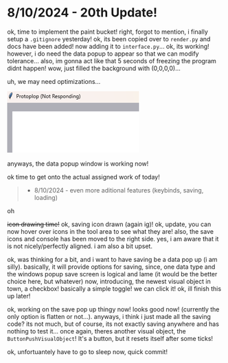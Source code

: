 # 8/10/2024 - 20th Update!

ok, time to implement the paint bucket! right, forgot to mention, i finally setup a `.gitignore` yesterday! ok, its been copied over to `render.py` and docs have been added! now adding it to `interface.py`... ok, its working! however, i do need the data popup to appear so that we can modify tolerance... also, im gonna act like that 5 seconds of freezing the program didnt happen! wow, just filled the background with (0,0,0,0)...

uh, we may need optimizations...

![uh oh](</updatelogs/images/082024/08102024 - 1.png>)

anyways, the data popup window is working now!

ok time to get onto the actual assigned work of today!

> - 8/10/2024 - even more aditional features (keybinds, saving, loading)

oh

~~icon drawing time!~~ ok, saving icon drawn (again ig)! ok, update, you can now hover over icons in the tool area to see what they are! also, the save icons and console has been moved to the right side. yes, i am aware that it is not nicely/perfectly aligned. i am also a bit upset. 

ok, was thinking for a bit, and i want to have saving be a data pop up (i am silly). basically, it will provide options for saving, since, one data type and the windows popup save screen is logical and lame (it would be the better choice here, but whatever) now, introducing, the newest visual object in town, a checkbox! basically a simple toggle! we can click it! ok, ill finish this up later!

ok, working on the save pop up thingy now! looks good now! (currently the only option is flatten or not...). anyways, i think i just made all the saving code? its not much, but of course, its not exactly saving anywhere and has nothing to test it... once again, theres another visual object, the `ButtonPushVisualObject`! It's a button, but it resets itself after some ticks!

ok, unfortuantely have to go to sleep now, quick commit!